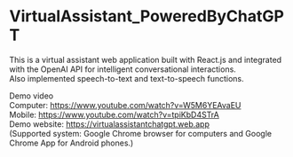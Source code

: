 # VirtualAssistant_PoweredByChatGPT
 This is a virtual assistant web application built with React.js and integrated with the OpenAI API for intelligent conversational interactions.
 <br />Also implemented speech-to-text and text-to-speech functions.
 
 Demo video  <br />
 Computer: https://www.youtube.com/watch?v=W5M6YEAvaEU<br />
 Mobile: https://www.youtube.com/watch?v=tpiKbD4STrA<br />
 Demo website: https://virtualassistantchatgpt.web.app <br />
 (Supported system: Google Chrome browser for computers and Google Chrome App for Android phones.)
